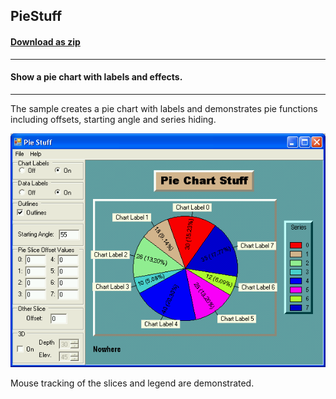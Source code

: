 ## PieStuff
#### [Download as zip](https://minhaskamal.github.io/DownGit/#/home?url=https://github.com/GrapeCity/ComponentOne-WinForms-Samples/tree/master/NetFramework\Charts\CS\PieStuff)
____
#### Show a pie chart with labels and effects.
____
The sample creates a pie chart with labels and demonstrates pie functions including offsets, starting angle and series hiding.

![screenshot](screenshot.png)

Mouse tracking of the slices and legend are demonstrated.